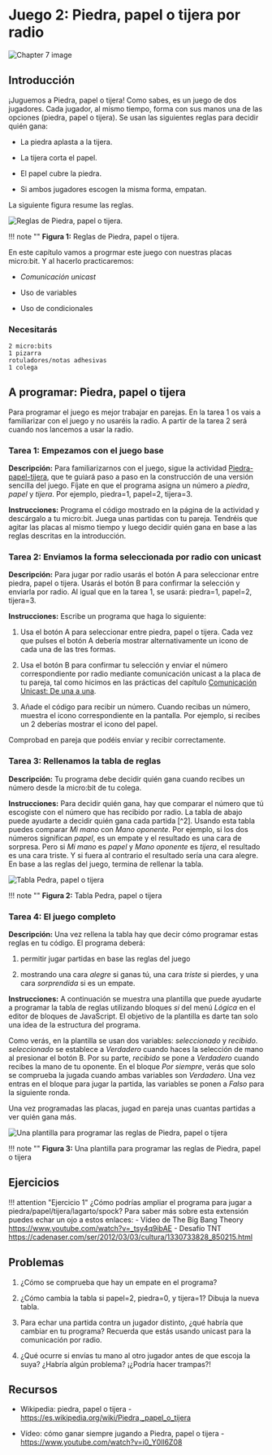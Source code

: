 Juego 2: Piedra, papel o tijera por radio
=========================================

![Chapter 7 image](chapter7.png)

Introducción
------------

¡Juguemos a Piedra, papel o tijera! Como sabes, es un juego de dos jugadores. Cada jugador, al mismo tiempo, forma con sus manos una de las opciones (piedra, papel o tijera). Se usan las siguientes reglas para decidir quién gana:

- La piedra aplasta a la tijera.

- La tijera corta el papel.

- El papel cubre la piedra.

- Si ambos jugadores escogen la misma forma, empatan.

La siguiente figura resume las reglas.

![Reglas de Piedra, papel o tijera.](Rock-paper-scissors_ES.jpg)

!!! note ""
	**Figura 1:** Reglas de Piedra, papel o tijera.

En este capítulo vamos a progrmar este juego con nuestras placas micro:bit. Y al hacerlo practicaremos:

- *Comunicación unicast*

- Uso de variables

- Uso de condicionales

### Necesitarás

    2 micro:bits
    1 pizarra
    rotuladores/notas adhesivas
    1 colega

A programar: Piedra, papel o tijera
-----------------------------------

Para programar el juego es mejor trabajar en parejas. En la tarea 1 os vais a familiarizar con el juego y no usaréis la radio. A partir de la tarea 2 será cuando nos lancemos a usar la radio.


### Tarea 1: Empezamos con el juego base

**Descripción:** Para familiarizarnos con el juego, sigue la actividad [Piedra-papel-tijera](https://makecode.microbit.org/projects/rock-paper-scissors), que te guiará paso a paso en la construcción de una versión sencilla del juego. Fíjate en que el programa asigna un número a *piedra*, *papel* y *tijera*. Por ejemplo, piedra=1, papel=2, tijera=3.

**Instrucciones:** Programa el código mostrado en la página de la actividad y descárgalo a tu micro:bit. Juega unas partidas con tu pareja. Tendréis que agitar las placas al mismo tiempo y luego decidir quién gana en base a las reglas descritas en la introducción.


### Tarea 2: Enviamos la forma seleccionada por radio con unicast

**Descripción:** Para jugar por radio usarás el botón A para seleccionar entre piedra, papel o tijera. Usarás el botón B para confirmar la selección y enviarla por radio. Al igual que en la tarea 1, se usará: piedra=1, papel=2, tijera=3.


**Instrucciones:** Escribe un programa que haga lo siguiente:

1. Usa el botón A para seleccionar entre piedra, papel o tijera. Cada vez que pulses el botón A debería mostrar alternativamente un icono de cada una de las tres formas.

2. Usa el botón B para confirmar tu selección y enviar el número correspondiente por radio mediante comunicación unicast a la placa de tu pareja, tal como hicimos en las prácticas del capítulo [Comunicación Unicast: De una a una](../unicast/unicast.md).

3. Añade el código para recibir un número. Cuando recibas un número, muestra el icono correspondiente en la pantalla. Por ejemplo, si recibes un 2 deberías mostrar el icono del papel.

Comprobad en pareja que podéis enviar y recibir correctamente.


### Tarea 3: Rellenamos la tabla de reglas

**Descripción:** Tu programa debe decidir quién gana cuando recibes un número desde la micro:bit de tu colega.

**Instrucciones:** Para decidir quién gana, hay que comparar el número que tú escogiste con el número que has recibido por radio. La tabla de abajo puede ayudarte a decidir quién gana cada partida [^2]. Usando esta tabla puedes comparar *Mi mano* con *Mano oponente*. Por ejemplo, si los dos números significan *papel*, es un empate y el resultado es una cara de sorpresa. Pero si *Mi mano* es *papel* y *Mano oponente* es *tijera*, el resultado es una cara triste. Y si fuera al contrario el resultado sería una cara alegre. En base a las reglas del juego, termina de rellenar la tabla.


![Tabla Pedra, papel o tijera](IncompleteRockPaperScissorsTable_ES.png)

!!! note ""
	**Figura 2:** Tabla Pedra, papel o tijera
	
### Tarea 4: El juego completo

**Descripción:** Una vez rellena la tabla hay que decir cómo programar estas reglas en tu código. El programa deberá:

1. permitir jugar partidas en base  las reglas del juego

2. mostrando una cara *alegre* si ganas tú, una cara *triste* si pierdes, y una cara *sorprendida* si es un empate.

**Instrucciones:** A continuación se muestra una plantilla que puede ayudarte a programar la tabla de reglas utilizando bloques *si* del menú *Lógica* en el editor de bloques de JavaScript. El objetivo de la plantilla es darte tan solo una idea de la estructura del programa. 

Como verás, en la plantilla se usan dos variables: *seleccionado* y *recibido*. *seleccionado* se establece a *Verdadero* cuando haces la selección de mano al presionar el botón B. Por su parte, *recibido* se pone a *Verdadero* cuando recibes la mano de tu oponente. En el bloque *Por siempre*, verás que solo se comprueba la jugada cuando ambas variables son *Verdadero*. Una vez entras en el bloque para jugar la partida, las variables se ponen a *Falso* para la siguiente ronda.

Una vez programadas las placas, jugad en pareja unas cuantas partidas a ver quién gana más.


![Una plantilla para programar las reglas de Piedra, papel o tijera](Codigo.png)

!!! note ""
	**Figura 3:** Una plantilla para programar las reglas de Piedra, papel o tijera

	
Ejercicios
----------

!!! attention "Ejercicio 1"
	¿Cómo podrías ampliar el programa para jugar a piedra/papel/tijera/lagarto/spock? Para saber más sobre esta extensión puedes echar un ojo a estos enlaces:
	- Vídeo de The Big Bang Theory <https://www.youtube.com/watch?v=_tsy4q9ibAE>
	- Desafío TNT <https://cadenaser.com/ser/2012/03/03/cultura/1330733828_850215.html>
	

Problemas
---------

1. ¿Cómo se comprueba que hay un empate en el programa?

2. ¿Cómo cambia la tabla si papel=2, piedra=0, y tijera=1? Dibuja la nueva tabla.

3. Para echar una partida contra un jugador distinto, ¿qué habría que cambiar en tu programa? Recuerda que estás usando unicast para la comunicación por radio.

4. ¿Qué ocurre si envías tu mano al otro jugador antes de que escoja la suya? ¿Habría algún problema? ¡¿Podría hacer trampas?!


Recursos
--------

- Wikipedia: piedra, papel o tijera - 
    <https://es.wikipedia.org/wiki/Piedra,_papel_o_tijera>
    
- Vídeo: cómo ganar siempre jugando a Piedra, papel o tijera - 
    <https://www.youtube.com/watch?v=i0_Y0ll6Z08>

